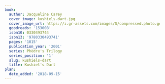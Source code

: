 ```yaml
---
book:
  author: Jacqueline Carey
  cover_image: kushiels-dart.jpg
  cover_image_url: https://i.gr-assets.com/images/S/compressed.photo.goodreads.com/books/1328168291l/153008._SX98_.jpg
  goodreads: '153008'
  isbn10: 0330493744
  isbn13: '9780330493741'
  pages: '1015'
  publication_year: '2001'
  series: Phèdre's Trilogy
  series_position: '1'
  slug: kushiels-dart
  title: Kushiel's Dart
plan:
  date_added: '2018-09-15'
---
```

